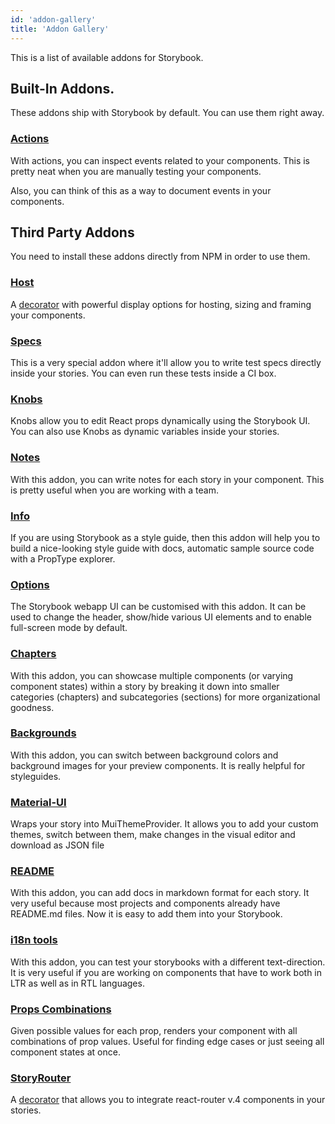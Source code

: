 ```yaml
---
id: 'addon-gallery'
title: 'Addon Gallery'
---
```

This is a list of available addons for Storybook.

## Built-In Addons.

These addons ship with Storybook by default. You can use them right away.

### [Actions](https://github.com/storybooks/storybook/tree/master/packages/addon-actions)

With actions, you can inspect events related to your components. This is pretty neat when you are manually testing your components.

Also, you can think of this as a way to document events in your components.

## Third Party Addons

You need to install these addons directly from NPM in order to use them.

### [Host](https://github.com/philcockfield/storybook-host)

A [decorator](/docs/react-storybook/addons/introduction) with
powerful display options for hosting, sizing and framing your components.

### [Specs](https://github.com/mthuret/storybook-addon-specifications)

This is a very special addon where it'll allow you to write test specs directly inside your stories.
You can even run these tests inside a CI box.

### [Knobs](https://github.com/storybooks/storybook/tree/master/packages/addon-knobs)

Knobs allow you to edit React props dynamically using the Storybook UI.
You can also use Knobs as dynamic variables inside your stories.

### [Notes](https://github.com/storybooks/storybook/tree/master/packages/addon-notes)

With this addon, you can write notes for each story in your component. This is pretty useful when you are working with a team.

### [Info](https://github.com/storybooks/storybook/tree/master/packages/addon-info)

If you are using Storybook as a style guide, then this addon will help you to build a nice-looking style guide with docs, automatic sample source code with a PropType explorer.

### [Options](https://github.com/storybooks/storybook/tree/master/packages/addon-options)

The Storybook webapp UI can be customised with this addon. It can be used to change the header, show/hide various UI elements and to enable full-screen mode by default.

### [Chapters](https://github.com/yangshun/react-storybook-addon-chapters)

With this addon, you can showcase multiple components (or varying component states) within a story by breaking it down into smaller categories (chapters) and subcategories (sections) for more organizational goodness.

### [Backgrounds](https://github.com/NewSpring/react-storybook-addon-backgrounds)

With this addon, you can switch between background colors and background images for your preview components. It is really helpful for styleguides.

### [Material-UI](https://github.com/sm-react/storybook-addon-material-ui)

Wraps your story into MuiThemeProvider. It allows you to add your custom themes, switch between them, make changes in the visual editor and download as JSON file

### [README](https://github.com/tuchk4/storybook-readme)

With this addon, you can add docs in markdown format for each story. It very useful because most projects and components already have README.md files. Now it is easy to add them into your Storybook.

### [i18n tools](https://github.com/joscha/storybook-addon-i18n-tools)

With this addon, you can test your storybooks with a different text-direction. It is very useful if you are working on components that have to work both in LTR as well as in RTL languages.

### [Props Combinations](https://github.com/evgenykochetkov/react-storybook-addon-props-combinations)

Given possible values for each prop, renders your component with all combinations of prop values. Useful for finding edge cases or just seeing all component states at once.

### [StoryRouter](https://github.com/gvaldambrini/storybook-router)

A [decorator](/docs/react-storybook/addons/introduction) that allows you to integrate react-router v.4 components in your stories.
